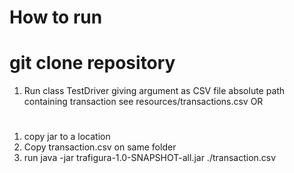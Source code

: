 # How to run 
# git clone repository
1) Run class TestDriver giving argument as CSV file absolute path containing  transaction 
see resources/transactions.csv
OR
#
1) copy jar to a location
2) Copy transaction.csv on same folder
2) run java -jar trafigura-1.0-SNAPSHOT-all.jar ./transaction.csv
